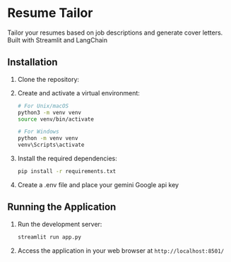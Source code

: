 # Resume Tailor
Tailor your resumes based on job descriptions and generate cover letters. Built with Streamlit and LangChain

## Installation

1. Clone the repository:

2. Create and activate a virtual environment:

    ```bash
    # For Unix/macOS
    python3 -m venv venv
    source venv/bin/activate

    # For Windows
    python -m venv venv
    venv\Scripts\activate
    ```
3.  Install the required dependencies:
   
     ```bash
    pip install -r requirements.txt
    ```
5.  Create a .env file and place your gemini Google api key

## Running the Application

1. Run the development server:

    ```bash
    streamlit run app.py
    ```

2. Access the application in your web browser at `http://localhost:8501/`
